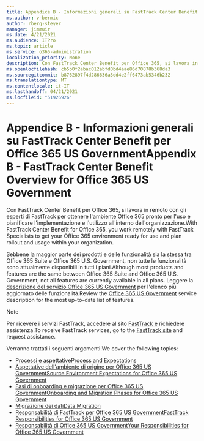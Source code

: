 ```yaml
---
title: Appendice B - Informazioni generali su FastTrack Center Benefit per Office 365 US Government
ms.author: v-bermic
author: rberg-steyer
manager: jimmuir
ms.date: 4/21/2021
ms.audience: ITPro
ms.topic: article
ms.service: o365-administration
localization_priority: None
description: Con FastTrack Center Benefit per Office 365, si lavora in remoto con gli esperti di FastTrack per ottenere l'ambiente Office 365 pronto per l'uso e pianificare l'implementazione e l'utilizzo all'interno dell'organizzazione.
ms.openlocfilehash: cb5b0f2abac012abfd0bd4aae86d70878b368da3
ms.sourcegitcommit: b8762897f4d286636a3dd4e2ff6473ab5346b232
ms.translationtype: MT
ms.contentlocale: it-IT
ms.lasthandoff: 04/21/2021
ms.locfileid: "51926926"
---
```

# <a name="appendix-b---fasttrack-center-benefit-overview-for-office-365-us-government"></a><span data-ttu-id="6191c-103">Appendice B - Informazioni generali su FastTrack Center Benefit per Office 365 US Government</span><span class="sxs-lookup"><span data-stu-id="6191c-103">Appendix B - FastTrack Center Benefit Overview for Office 365 US Government</span></span>

<span data-ttu-id="6191c-104">Con FastTrack Center Benefit per Office 365, si lavora in remoto con gli esperti di FastTrack per ottenere l'ambiente Office 365 pronto per l'uso e pianificare l'implementazione e l'utilizzo all'interno dell'organizzazione.</span><span class="sxs-lookup"><span data-stu-id="6191c-104">With FastTrack Center Benefit for Office 365, you work remotely with FastTrack Specialists to get your Office 365 environment ready for use and plan rollout and usage within your organization.</span></span> 
  
<span data-ttu-id="6191c-105">Sebbene la maggior parte dei prodotti e delle funzionalità sia la stessa tra Office 365 Suite e Office 365 U.S. Government, non tutte le funzionalità sono attualmente disponibili in tutti i piani.</span><span class="sxs-lookup"><span data-stu-id="6191c-105">Although most products and features are the same between Office 365 Suite and Office 365 U.S. Government, not all features are currently available in all plans.</span></span> <span data-ttu-id="6191c-106">Leggere la [descrizione del servizio Office 365 US Government](https://aka.ms/aboutgovcloud) per l'elenco più aggiornato delle funzionalità.</span><span class="sxs-lookup"><span data-stu-id="6191c-106">Review the [Office 365 US Government](https://aka.ms/aboutgovcloud) service description for the most up-to-date list of features.</span></span>

> [!NOTE]
> <span data-ttu-id="6191c-107">Per ricevere i servizi FastTrack, accedere al sito [FastTrack e](https://go.microsoft.com/fwlink/?linkid=780698) richiedere assistenza.</span><span class="sxs-lookup"><span data-stu-id="6191c-107">To receive FastTrack services, go to the [FastTrack site](https://go.microsoft.com/fwlink/?linkid=780698) and request assistance.</span></span>  

<span data-ttu-id="6191c-108">Verranno trattati i seguenti argomenti:</span><span class="sxs-lookup"><span data-stu-id="6191c-108">We cover the following topics:</span></span>
- [<span data-ttu-id="6191c-109">Processi e aspettative</span><span class="sxs-lookup"><span data-stu-id="6191c-109">Process and Expectations</span></span>](process-and-expectations.md) 
- [<span data-ttu-id="6191c-110">Aspettative dell'ambiente di origine per Office 365 US Government</span><span class="sxs-lookup"><span data-stu-id="6191c-110">Source Environment Expectations for Office 365 US Government</span></span>](US-Gov-appendix-source-environment-expectations.md)   
- [<span data-ttu-id="6191c-111">Fasi di onboarding e migrazione per Office 365 US Government</span><span class="sxs-lookup"><span data-stu-id="6191c-111">Onboarding and Migration Phases for Office 365 US Government</span></span>](US-Gov-appendix-onboarding-and-migration.md)
- [<span data-ttu-id="6191c-112">Migrazione dei dati</span><span class="sxs-lookup"><span data-stu-id="6191c-112">Data Migration</span></span>](data-migration.md)    
- [<span data-ttu-id="6191c-113">Responsabilità di FastTrack per Office 365 US Government</span><span class="sxs-lookup"><span data-stu-id="6191c-113">FastTrack Responsibilities for Office 365 US Government</span></span>](US-Gov-appendix-fasttrack-responsibilities.md)   
- [<span data-ttu-id="6191c-114">Responsabilità di Office 365 US Government</span><span class="sxs-lookup"><span data-stu-id="6191c-114">Your Responsibilities for Office 365 US Government</span></span>](US-Gov-appendix-your-responsibilities.md)    

